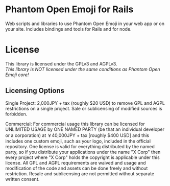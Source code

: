 Phantom Open Emoji for Rails
============================
Web scripts and libraries to use Phantom Open Emoji in your web app or on your site.
Includes bindings and tools for Rails and for node.

License
=======
This library is licensed under the GPLv3 and AGPLv3.  
*This library is NOT licensed under the same conditions as Phantom Open Emoji core!*
  
Licensing Options
-----------------
Single Project: 2,000JPY + tax (roughly $20 USD) to remove GPL and AGPL restrictions on a single project. Sale or sublicensing of modified sources is forbidden.  
  
Commercial: For commercial usage this library can be licensed for UNLIMITED USAGE by ONE NAMED PARTY (be that an individual developer or a corporation) at ￥40,000JPY + tax [roughly $400 USD] and this includes one custom emoji, such as your logo, included in the official repository. One license is valid for everything distributed by the named party, so if you distribute your applications under the name "X Corp" then every project where "X Corp" holds the copyright is applicable under this license. All GPL and AGPL requirements are waived and usage and modification of the code and assets can be done freely and without restriction. Resale and sublicensing are not permitted without separate written consent.
